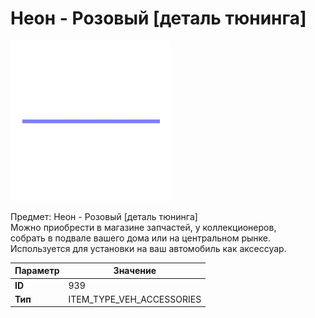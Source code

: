 # Неон - Розовый [деталь тюнинга]

![Item Image](../img/939.webp?raw=true)

Предмет: Неон - Розовый [деталь тюнинга]<br>Можно приобрести в магазине запчастей, у коллекционеров,<br>собрать в подвале вашего дома или на центральном рынке.<br>Используется для установки на ваш автомобиль как аксессуар.


| Параметр | Значение |
|----------|----------|
| **ID** | 939 |
| **Тип** | ITEM_TYPE_VEH_ACCESSORIES |

